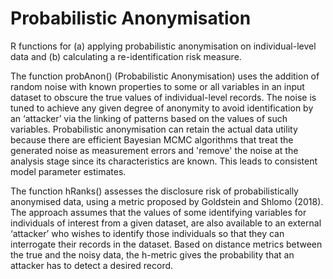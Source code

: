 # Probabilistic Anonymisation
R functions for (a) applying probabilistic anonymisation on individual-level data and (b) calculating a re-identification risk measure.

The function probAnon() (Probabilistic Anonymisation) uses the addition of random noise with known properties to some or all variables in an input dataset to obscure the true values of individual-level records. The noise is tuned to achieve any given degree of anonymity to avoid identification by an ‘attacker’ via the linking of patterns based on the values of such variables. Probabilistic anonymisation can retain the actual data utility because there are efficient Bayesian MCMC algorithms that treat the generated noise as measurement errors and 'remove' the noise at the analysis stage since its characteristics are known. This leads to consistent model parameter estimates.

The function hRanks() assesses the disclosure risk of probabilistically anonymised data, using a metric proposed by Goldstein and Shlomo (2018). The approach assumes that the values of some identifying variables for individuals of interest from a given dataset, are also available to an external ‘attacker’ who wishes to identify those individuals so that they can interrogate their records in the dataset. Based on distance metrics between the true and the noisy data, the h-metric gives the probability that an attacker has to detect a desired record.
